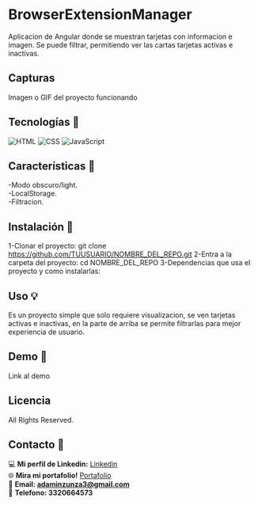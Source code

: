 # BrowserExtensionManager
Aplicacion de Angular donde se muestran tarjetas con informacion e imagen. Se puede filtrar, permitiendo ver las cartas tarjetas activas e inactivas.

## Capturas
Imagen o GIF del proyecto funcionando

## Tecnologías 🔎
![HTML](https://img.shields.io/badge/HTML-E34F26?style=for-the-badge&logo=html5&logoColor=white)
![CSS](https://img.shields.io/badge/CSS-1572B6?style=for-the-badge&logo=css3&logoColor=white)
![JavaScript](https://img.shields.io/badge/JavaScript-F7DF1E?style=for-the-badge&logo=javascript&logoColor=black)

## Características 💎
-Modo obscuro/light.<br>
-LocalStorage.<br>
-Filtracion.<br>

## Instalación 🔧
1-Clonar el proyecto: git clone https://github.com/TUUSUARIO/NOMBRE_DEL_REPO.git
2-Entra a la carpeta del proyecto: cd NOMBRE_DEL_REPO
3-Dependencias que usa el proyecto y como instalarlas:

## Uso 💡
Es un proyecto simple que solo requiere visualizacion, se ven tarjetas activas e inactivas, 
en la parte de arriba se permite filtrarlas para mejor experiencia de usuario.

## Demo 📌
Link al demo

## Licencia
All Rights Reserved.

## Contacto 🧭​
💻 **Mi perfil de Linkedin:** [Linkedin](https://www.linkedin.com/in/adam-samuel-inzunza-ramirez/)  
🌐 **Mira mi portafolio!** [Portafolio](https://cuandoyolabi.github.io/PortafolioFrontend/)  
📩 **Email: [adaminzunza3@gmail.com](mailto:adaminzunza3@gmail.com)** ​  
📱 **Telefono: 3320664573**
